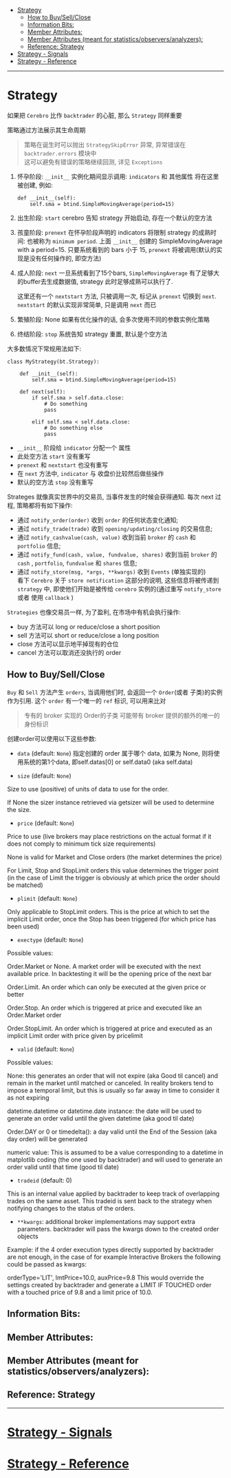 - [Strategy](#strategy)
  - [How to Buy/Sell/Close](#how-to-buysellclose)
  - [Information Bits:](#information-bits)
  - [Member Attributes:](#member-attributes)
  - [Member Attributes (meant for statistics/observers/analyzers):](#member-attributes-meant-for-statisticsobserversanalyzers)
  - [Reference: Strategy](#reference-strategy)
- [Strategy - Signals](#strategy---signals)
- [Strategy - Reference](#strategy---reference)

---------------------------------------------------------------
# Strategy
如果把 `Cerebro` 比作 `backtrader` 的心脏, 那么 `Strategy` 同样重要

策略通过方法展示其生命周期

> 策略在诞生时可以抛出 `StrategySkipError` 异常, 异常错误在 `backtrader.errors` 模块中  
> 这可以避免有错误的策略继续回测, 详见 `Exceptions`

1. 怀孕阶段: `__init__`
    实例化期间显示调用: `indicators` 和 其他属性 将在这里被创建, 例如:
    ```
    def __init__(self):
        self.sma = btind.SimpleMovingAverage(period=15)
    ```

2. 出生阶段: `start`
    cerebro 告知 strategy 开始启动, 存在一个默认的空方法

3. 孩童阶段: `prenext`
    在怀孕阶段声明的 indicators 将限制 strategy 的成熟时间: 也被称为 `minimum period`. 上面 `__init__` 创建的 SimpleMovingAverage with a period=15.
    只要系统看到的 bars 小于 15, `prenext` 将被调用(默认的实现是没有任何操作的, 即空方法)

4. 成人阶段: `next`
    一旦系统看到了15个bars, `SimpleMovingAverage` 有了足够大的buffer去生成数据值, strategy 此时足够成熟可以执行了.

    这里还有一个 `nextstart` 方法, 只被调用一次, 标记从 `prenext` 切换到 `next`. `nextstart` 的默认实现非常简单, 只是调用 `next` 而已

5. 繁殖阶段: None
    如果有优化操作的话, 会多次使用不同的参数实例化策略

6. 终结阶段: `stop`
    系统告知 strategy 重置, 默认是个空方法

大多数情况下常规用法如下:
```
class MyStrategy(bt.Strategy):

    def __init__(self):
        self.sma = btind.SimpleMovingAverage(period=15)

    def next(self):
        if self.sma > self.data.close:
            # Do something
            pass

        elif self.sma < self.data.close:
            # Do something else
            pass
```
* `__init__` 阶段给 `indicator` 分配一个 属性
* 此处空方法 `start` 没有重写
* `prenext` 和 `nextstart` 也没有重写
* 在 `next` 方法中, `indicator` 与 收盘价比较然后做些操作
* 默认的空方法 `stop` 没有重写

Strateges 就像真实世界中的交易员, 当事件发生的时候会获得通知. 每次 next 过程, 策略都将有如下操作:
* 通过 `notify_order(order)` 收到 `order` 的任何状态变化通知;
* 通过 `notify_trade(trade)` 收到 `opening/updating/closing` 的交易信息;
* 通过 `notify_cashvalue(cash, value)` 收到当前 `broker` 的 `cash` 和 `portfolio` 信息;
* 通过 `notify_fund(cash, value, fundvalue, shares)` 收到当前 `broker` 的 `cash` , `portfolio`, `fundvalue` 和 `shares` 信息;
* 通过 `notify_store(msg, *args, **kwargs)` 收到 `Events` (单独实现的)  
    看下 `Cerebro` 关于 `store notification` 这部分的说明, 这些信息将被传递到 `strategy` 中, 即使他们开始是被传给 `cerebro` 实例的(通过重写 `notify_store` 或者 使用 `callback` )

`Strategies` 也像交易员一样, 为了盈利, 在市场中有机会执行操作:
* buy 方法可以 long or reduce/close a short position
* sell 方法可以 short or reduce/close a long position
* close 方法可以显示地平掉现有的仓位
* cancel 方法可以取消还没执行的 order

## How to Buy/Sell/Close
`Buy` 和 `Sell` 方法产生 `orders`, 当调用他们时, 会返回一个 `Order`(或者 子类)的实例作为引用. 这个 `order` 有一个唯一的 `ref` 标识, 可以用来比对

> 专有的 broker 实现的 Order的子类 可能带有 broker 提供的额外的唯一的身份标识

创建order可以使用以下这些参数:
* `data` (default: `None`)
指定创建的 order 属于哪个 data, 如果为 None, 则将使用系统的第1个data, 即self.datas[0] or self.data0 (aka self.data) 

* `size` (default: `None`)

Size to use (positive) of units of data to use for the order.

If None the sizer instance retrieved via getsizer will be used to determine the size.

* `price` (default: `None`)

Price to use (live brokers may place restrictions on the actual format if it does not comply to minimum tick size requirements)

None is valid for Market and Close orders (the market determines the price)

For Limit, Stop and StopLimit orders this value determines the trigger point (in the case of Limit the trigger is obviously at which price the order should be matched)

* `plimit` (default: `None`)

Only applicable to StopLimit orders. This is the price at which to set the implicit Limit order, once the Stop has been triggered (for which price has been used)

* `exectype` (default: `None`)

Possible values:

Order.Market or None. A market order will be executed with the next available price. In backtesting it will be the opening price of the next bar

Order.Limit. An order which can only be executed at the given price or better

Order.Stop. An order which is triggered at price and executed like an Order.Market order

Order.StopLimit. An order which is triggered at price and executed as an implicit Limit order with price given by pricelimit

* `valid` (default: `None`)

Possible values:

None: this generates an order that will not expire (aka Good til cancel) and remain in the market until matched or canceled. In reality brokers tend to impose a temporal limit, but this is usually so far away in time to consider it as not expiring

datetime.datetime or datetime.date instance: the date will be used to generate an order valid until the given datetime (aka good til date)

Order.DAY or 0 or timedelta(): a day valid until the End of the Session (aka day order) will be generated

numeric value: This is assumed to be a value corresponding to a datetime in matplotlib coding (the one used by backtrader) and will used to generate an order valid until that time (good til date)

* `tradeid` (default: 0)

This is an internal value applied by backtrader to keep track of overlapping trades on the same asset. This tradeid is sent back to the strategy when notifying changes to the status of the orders.

* `**kwargs`: additional broker implementations may support extra parameters. backtrader will pass the kwargs down to the created order objects

Example: if the 4 order execution types directly supported by backtrader are not enough, in the case of for example Interactive Brokers the following could be passed as kwargs:


orderType='LIT', lmtPrice=10.0, auxPrice=9.8
This would override the settings created by backtrader and generate a LIMIT IF TOUCHED order with a touched price of 9.8 and a limit price of 10.0.

## Information Bits:
## Member Attributes:
## Member Attributes (meant for statistics/observers/analyzers):
## Reference: Strategy


----------------------------------------------------------------
# [Strategy - Signals](./mkd02_Signals.md)
# [Strategy - Reference](./mkd03_Reference.md)